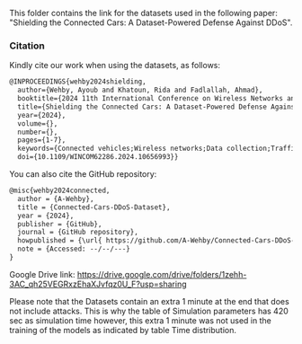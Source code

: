 This folder contains the link for the datasets used in the following paper: "Shielding the Connected Cars: A Dataset-Powered Defense Against DDoS".

### Citation
Kindly cite our work when using the datasets, as follows:
```html
@INPROCEEDINGS{wehby2024shielding,
  author={Wehby, Ayoub and Khatoun, Rida and Fadlallah, Ahmad},
  booktitle={2024 11th International Conference on Wireless Networks and Mobile Communications (WINCOM)}, 
  title={Shielding the Connected Cars: A Dataset-Powered Defense Against DDoS}, 
  year={2024},
  volume={},
  number={},
  pages={1-7},
  keywords={Connected vehicles;Wireless networks;Data collection;Traffic control;Denial-of-service attack;Security;Computer crime;DDoS;Cooperative Awareness Message;Ensemble Learning;Intrusion Detection System},
  doi={10.1109/WINCOM62286.2024.10656993}}
```
You can also cite the GitHub repository:
```html
@misc{wehby2024connected,
  author = {A-Wehby},
  title = {Connected-Cars-DDoS-Dataset},
  year = {2024},
  publisher = {GitHub},
  journal = {GitHub repository},
  howpublished = {\url{ https://github.com/A-Wehby/Connected-Cars-DDoS-Dataset}},
  note = {Accessed: --/--/---}
}
```

Google Drive link: https://drive.google.com/drive/folders/1zehh-3AC_qh25VEGRxzEhaXJvfqz0U_F?usp=sharing

Please note that the Datasets contain an extra 1 minute at the end that does not include attacks. This is why the table of Simulation parameters has 420 sec as simulation time however, this extra 1 minute was not used in the training of the models as indicated by table Time distribution.
